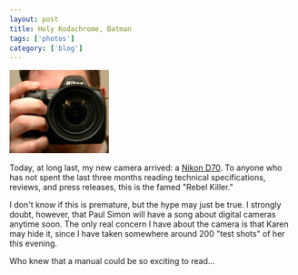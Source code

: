 ```yaml
---
layout: post
title: Holy Kodachrome, Batman
tags: ['photos']
category: ['blog']
---
```


![Bad Self-portrait](/media/2004/03/nikon.jpg)

Today, at long last, my new camera arrived: a [Nikon
D70](http://www.nikonusa.com/template.php?cat=1&amp;grp=2&amp;productNr=25214).
To anyone who has not spent the last three months reading technical
specifications, reviews, and press releases, this is the famed "Rebel
Killer."

I don't know if this is premature, but the hype may just be true. I
strongly doubt, however, that Paul Simon will have a song about digital
cameras anytime soon. The only real concern I have about the camera is
that Karen may hide it, since I have taken somewhere around 200 "test
shots" of her this evening.

Who knew that a manual could be so exciting to read...

